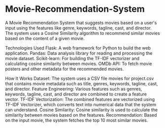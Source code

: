 # Movie-Recommendation-System
A Movie Recommendation System that suggests movies based on a user's input using the features like genre, keywords, tagline, cast, and director. The system uses a Cosine Similarity algorithm to recommend similar movies based on the content of a given movie.

Technologies Used
Flask: A web framework for Python to build the web application.
Pandas: Data analysis library for reading and processing the movie dataset.
Scikit-learn: For building the TF-IDF vectorizer and calculating cosine similarity between movies.
OMDb API: To fetch movie posters and other metadata for the recommended movies.

How It Works
Dataset: The system uses a CSV file movies for project.csv that contains movie metadata such as title, genres, keywords, tagline, cast, and director.
Feature Engineering: Various features such as genres, keywords, tagline, cast, and director are combined to create a feature vector.
TF-IDF Vectorization: The combined features are vectorized using TF-IDF Vectorizer, which converts text into numerical data that the system can understand.
Cosine Similarity: Cosine similarity is used to calculate the similarity between movies based on the features.
Recommendation: Based on the input movie, the system fetches the top 10 most similar movies.
